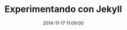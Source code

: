 ---
layout: post
title:  "Experimentando con Jekyll"
date:   2014-11-17 11:09:00
categories: jekyll update
--- 